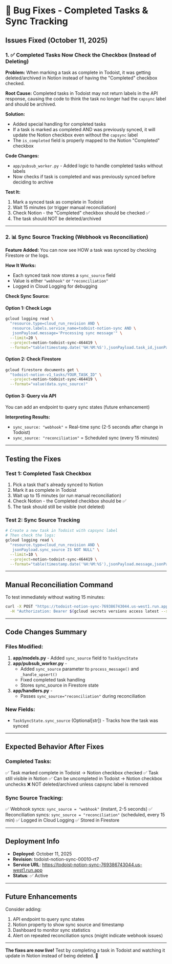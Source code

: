 # 🐛 Bug Fixes - Completed Tasks & Sync Tracking

## Issues Fixed (October 11, 2025)

### 1. ✅ Completed Tasks Now Check the Checkbox (Instead of Deleting)

**Problem:**
When marking a task as complete in Todoist, it was getting deleted/archived in Notion instead of having the "Completed" checkbox checked.

**Root Cause:**
Completed tasks in Todoist may not return labels in the API response, causing the code to think the task no longer had the `capsync` label and should be archived.

**Solution:**
- Added special handling for completed tasks
- If a task is marked as completed AND was previously synced, it will update the Notion checkbox even without the `capsync` label
- The `is_completed` field is properly mapped to the Notion "Completed" checkbox

**Code Changes:**
- `app/pubsub_worker.py` - Added logic to handle completed tasks without labels
- Now checks if task is completed and was previously synced before deciding to archive

**Test It:**
1. Mark a synced task as complete in Todoist
2. Wait 15 minutes (or trigger manual reconciliation)
3. Check Notion - the "Completed" checkbox should be checked ✅
4. The task should NOT be deleted/archived

---

### 2. 📊 Sync Source Tracking (Webhook vs Reconciliation)

**Feature Added:**
You can now see HOW a task was synced by checking Firestore or the logs.

**How It Works:**
- Each synced task now stores a `sync_source` field
- Value is either `"webhook"` or `"reconciliation"`
- Logged in Cloud Logging for debugging

**Check Sync Source:**

#### Option 1: Check Logs
```bash
gcloud logging read \
  "resource.type=cloud_run_revision AND \
   resource.labels.service_name=todoist-notion-sync AND \
   jsonPayload.message='Processing sync message'" \
  --limit=20 \
  --project=notion-todoist-sync-464419 \
  --format="table(timestamp.date('%H:%M:%S'),jsonPayload.task_id,jsonPayload.sync_source)"
```

#### Option 2: Check Firestore
```bash
gcloud firestore documents get \
  "todoist-notion-v1_tasks/YOUR_TASK_ID" \
  --project=notion-todoist-sync-464419 \
  --format="value(data.sync_source)"
```

#### Option 3: Query via API
You can add an endpoint to query sync states (future enhancement)

**Interpreting Results:**
- `sync_source: "webhook"` = Real-time sync (2-5 seconds after change in Todoist)
- `sync_source: "reconciliation"` = Scheduled sync (every 15 minutes)

---

## Testing the Fixes

### Test 1: Completed Task Checkbox
1. Pick a task that's already synced to Notion
2. Mark it as complete in Todoist
3. Wait up to 15 minutes (or run manual reconciliation)
4. Check Notion - the Completed checkbox should be ✅
5. The task should still be visible (not deleted)

### Test 2: Sync Source Tracking
```bash
# Create a new task in Todoist with capsync label
# Then check the logs:
gcloud logging read \
  "resource.type=cloud_run_revision AND \
   jsonPayload.sync_source IS NOT NULL" \
  --limit=10 \
  --project=notion-todoist-sync-464419 \
  --format="table(timestamp.date('%H:%M:%S'),jsonPayload.message,jsonPayload.sync_source,jsonPayload.task_id)"
```

---

## Manual Reconciliation Command

To test immediately without waiting 15 minutes:

```bash
curl -X POST "https://todoist-notion-sync-769386743044.us-west1.run.app/reconcile" \
  -H "Authorization: Bearer $(gcloud secrets versions access latest --secret=internal-cron-token --project=notion-todoist-sync-464419)" | jq
```

---

## Code Changes Summary

### Files Modified:
1. **app/models.py** - Added `sync_source` field to `TaskSyncState`
2. **app/pubsub_worker.py** - 
   - Added `sync_source` parameter to `process_message()` and `_handle_upsert()`
   - Fixed completed task handling
   - Stores sync_source in Firestore state
3. **app/handlers.py** - 
   - Passes `sync_source="reconciliation"` during reconciliation

### New Fields:
- `TaskSyncState.sync_source` (Optional[str]) - Tracks how the task was synced

---

## Expected Behavior After Fixes

### Completed Tasks:
✅ Task marked complete in Todoist → Notion checkbox checked
✅ Task still visible in Notion
✅ Can be uncompleted in Todoist → Notion checkbox unchecks
❌ NOT deleted/archived unless capsync label is removed

### Sync Source Tracking:
✅ Webhook syncs: `sync_source = "webhook"` (instant, 2-5 seconds)
✅ Reconciliation syncs: `sync_source = "reconciliation"` (scheduled, every 15 min)
✅ Logged in Cloud Logging
✅ Stored in Firestore

---

## Deployment Info

- **Deployed**: October 11, 2025
- **Revision**: todoist-notion-sync-00010-rt7
- **Service URL**: https://todoist-notion-sync-769386743044.us-west1.run.app
- **Status**: ✅ Active

---

## Future Enhancements

Consider adding:
1. API endpoint to query sync states
2. Notion property to show sync source and timestamp
3. Dashboard to monitor sync statistics
4. Alert on repeated reconciliation syncs (might indicate webhook issues)

---

**The fixes are now live!** Test by completing a task in Todoist and watching it update in Notion instead of being deleted. 🎉

